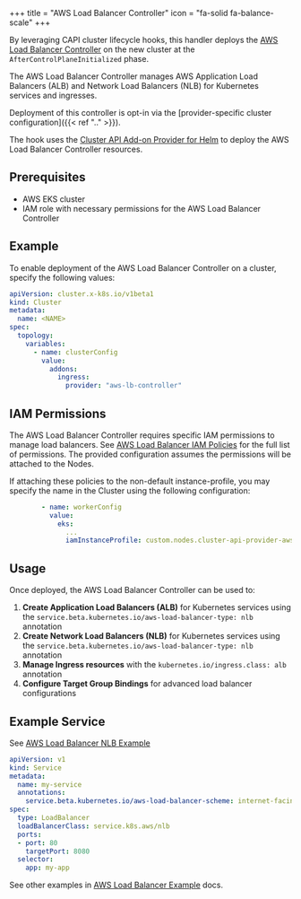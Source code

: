 +++
title = "AWS Load Balancer Controller"
icon = "fa-solid fa-balance-scale"
+++

By leveraging CAPI cluster lifecycle hooks, this handler deploys the [AWS Load Balancer Controller] on the new cluster at the `AfterControlPlaneInitialized` phase.

The AWS Load Balancer Controller manages AWS Application Load Balancers (ALB) and Network Load Balancers (NLB) for Kubernetes services and ingresses.

Deployment of this controller is opt-in via the [provider-specific cluster configuration]({{< ref ".." >}}).

The hook uses the [Cluster API Add-on Provider for Helm] to deploy the AWS Load Balancer Controller resources.

## Prerequisites

- AWS EKS cluster
- IAM role with necessary permissions for the AWS Load Balancer Controller

## Example

To enable deployment of the AWS Load Balancer Controller on a cluster, specify the following values:

```yaml
apiVersion: cluster.x-k8s.io/v1beta1
kind: Cluster
metadata:
  name: <NAME>
spec:
  topology:
    variables:
      - name: clusterConfig
        value:
          addons:
            ingress:
              provider: "aws-lb-controller"
```

## IAM Permissions

The AWS Load Balancer Controller requires specific IAM permissions to manage load balancers.
See [AWS Load Balancer IAM Policies] for the full list of permissions.
The provided configuration assumes the permissions will be attached to the Nodes.

If attaching these policies to the non-default instance-profile, you may specify the name in the Cluster using the following configuration:

```yaml
        - name: workerConfig
          value:
            eks:
              ...
              iamInstanceProfile: custom.nodes.cluster-api-provider-aws.sigs.k8s.io
```

## Usage

Once deployed, the AWS Load Balancer Controller can be used to:

1. **Create Application Load Balancers (ALB)** for Kubernetes services using the `service.beta.kubernetes.io/aws-load-balancer-type: nlb` annotation
2. **Create Network Load Balancers (NLB)** for Kubernetes services using the `service.beta.kubernetes.io/aws-load-balancer-type: nlb` annotation
3. **Manage Ingress resources** with the `kubernetes.io/ingress.class: alb` annotation
4. **Configure Target Group Bindings** for advanced load balancer configurations

## Example Service

See [AWS Load Balancer NLB Example]

```yaml
apiVersion: v1
kind: Service
metadata:
  name: my-service
  annotations:
    service.beta.kubernetes.io/aws-load-balancer-scheme: internet-facing
spec:
  type: LoadBalancer
  loadBalancerClass: service.k8s.aws/nlb
  ports:
  - port: 80
    targetPort: 8080
  selector:
    app: my-app
```

See other examples in [AWS Load Balancer Example] docs.

[AWS Load Balancer Controller]: https://kubernetes-sigs.github.io/aws-load-balancer-controller/
[Cluster API Add-on Provider for Helm]: https://github.com/kubernetes-sigs/cluster-api-addon-provider-helm
[AWS Load Balancer IAM Policies]: https://kubernetes-sigs.github.io/aws-load-balancer-controller/latest/deploy/installation/#option-b-attach-iam-policies-to-nodes
[AWS Load Balancer NLB Example]: https://kubernetes-sigs.github.io/aws-load-balancer-controller/latest/guide/service/nlb/
[AWS Load Balancer Example]: https://kubernetes-sigs.github.io/aws-load-balancer-controller/latest/guide/ingress/annotations/
